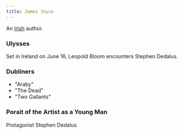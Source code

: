 ```yaml
---
title: James Joyce
---
```


An [Irish](../index.html) author.

### Ulysses

Set in Ireland on June 16, Leopold Bloom encounters Stephen Dedalus.

### Dubliners

- "Araby"
- "The Dead"
- "Two Gallants"

### Porait of the Artist as a Young Man

Protagonist Stephen Dedalus
